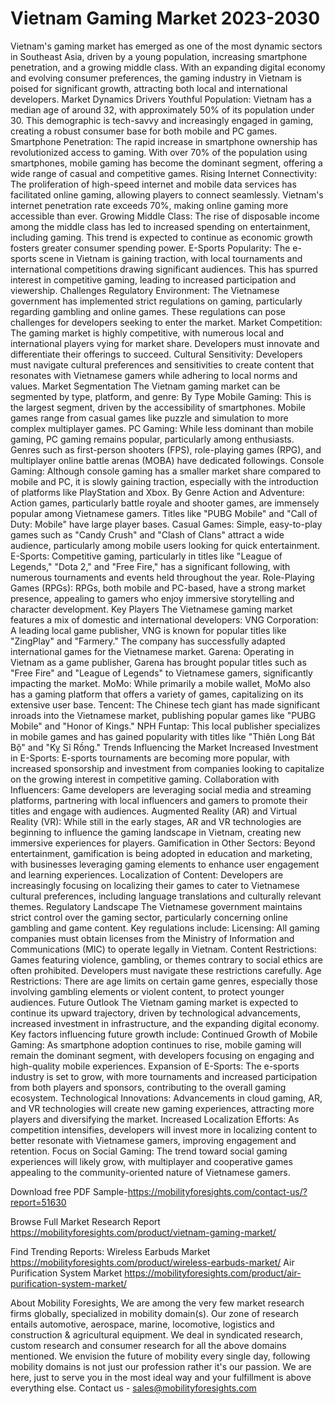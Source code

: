 # Vietnam Gaming Market 2023-2030
Vietnam's gaming market has emerged as one of the most dynamic sectors in Southeast Asia, driven by a young population, increasing smartphone penetration, and a growing middle class. With an expanding digital economy and evolving consumer preferences, the gaming industry in Vietnam is poised for significant growth, attracting both local and international developers.
Market Dynamics
Drivers
Youthful Population: Vietnam has a median age of around 32, with approximately 50% of its population under 30. This demographic is tech-savvy and increasingly engaged in gaming, creating a robust consumer base for both mobile and PC games.
Smartphone Penetration: The rapid increase in smartphone ownership has revolutionized access to gaming. With over 70% of the population using smartphones, mobile gaming has become the dominant segment, offering a wide range of casual and competitive games.
Rising Internet Connectivity: The proliferation of high-speed internet and mobile data services has facilitated online gaming, allowing players to connect seamlessly. Vietnam's internet penetration rate exceeds 70%, making online gaming more accessible than ever.
Growing Middle Class: The rise of disposable income among the middle class has led to increased spending on entertainment, including gaming. This trend is expected to continue as economic growth fosters greater consumer spending power.
E-Sports Popularity: The e-sports scene in Vietnam is gaining traction, with local tournaments and international competitions drawing significant audiences. This has spurred interest in competitive gaming, leading to increased participation and viewership.
Challenges
Regulatory Environment: The Vietnamese government has implemented strict regulations on gaming, particularly regarding gambling and online games. These regulations can pose challenges for developers seeking to enter the market.
Market Competition: The gaming market is highly competitive, with numerous local and international players vying for market share. Developers must innovate and differentiate their offerings to succeed.
Cultural Sensitivity: Developers must navigate cultural preferences and sensitivities to create content that resonates with Vietnamese gamers while adhering to local norms and values.
Market Segmentation
The Vietnam gaming market can be segmented by type, platform, and genre:
By Type
Mobile Gaming: This is the largest segment, driven by the accessibility of smartphones. Mobile games range from casual games like puzzle and simulation to more complex multiplayer games.
PC Gaming: While less dominant than mobile gaming, PC gaming remains popular, particularly among enthusiasts. Genres such as first-person shooters (FPS), role-playing games (RPG), and multiplayer online battle arenas (MOBA) have dedicated followings.
Console Gaming: Although console gaming has a smaller market share compared to mobile and PC, it is slowly gaining traction, especially with the introduction of platforms like PlayStation and Xbox.
By Genre
Action and Adventure: Action games, particularly battle royale and shooter games, are immensely popular among Vietnamese gamers. Titles like "PUBG Mobile" and "Call of Duty: Mobile" have large player bases.
Casual Games: Simple, easy-to-play games such as "Candy Crush" and "Clash of Clans" attract a wide audience, particularly among mobile users looking for quick entertainment.
E-Sports: Competitive gaming, particularly in titles like "League of Legends," "Dota 2," and "Free Fire," has a significant following, with numerous tournaments and events held throughout the year.
Role-Playing Games (RPGs): RPGs, both mobile and PC-based, have a strong market presence, appealing to gamers who enjoy immersive storytelling and character development.
Key Players
The Vietnamese gaming market features a mix of domestic and international developers:
VNG Corporation: A leading local game publisher, VNG is known for popular titles like "ZingPlay" and "Farmery." The company has successfully adapted international games for the Vietnamese market.
Garena: Operating in Vietnam as a game publisher, Garena has brought popular titles such as "Free Fire" and "League of Legends" to Vietnamese gamers, significantly impacting the market.
MoMo: While primarily a mobile wallet, MoMo also has a gaming platform that offers a variety of games, capitalizing on its extensive user base.
Tencent: The Chinese tech giant has made significant inroads into the Vietnamese market, publishing popular games like "PUBG Mobile" and "Honor of Kings."
NPH Funtap: This local publisher specializes in mobile games and has gained popularity with titles like "Thiên Long Bát Bộ" and "Kỵ Sĩ Rồng."
Trends Influencing the Market
Increased Investment in E-Sports: E-sports tournaments are becoming more popular, with increased sponsorship and investment from companies looking to capitalize on the growing interest in competitive gaming.
Collaboration with Influencers: Game developers are leveraging social media and streaming platforms, partnering with local influencers and gamers to promote their titles and engage with audiences.
Augmented Reality (AR) and Virtual Reality (VR): While still in the early stages, AR and VR technologies are beginning to influence the gaming landscape in Vietnam, creating new immersive experiences for players.
Gamification in Other Sectors: Beyond entertainment, gamification is being adopted in education and marketing, with businesses leveraging gaming elements to enhance user engagement and learning experiences.
Localization of Content: Developers are increasingly focusing on localizing their games to cater to Vietnamese cultural preferences, including language translations and culturally relevant themes.
Regulatory Landscape
The Vietnamese government maintains strict control over the gaming sector, particularly concerning online gambling and game content. Key regulations include:
Licensing: All gaming companies must obtain licenses from the Ministry of Information and Communications (MIC) to operate legally in Vietnam.
Content Restrictions: Games featuring violence, gambling, or themes contrary to social ethics are often prohibited. Developers must navigate these restrictions carefully.
Age Restrictions: There are age limits on certain game genres, especially those involving gambling elements or violent content, to protect younger audiences.
Future Outlook
The Vietnam gaming market is expected to continue its upward trajectory, driven by technological advancements, increased investment in infrastructure, and the expanding digital economy. Key factors influencing future growth include:
Continued Growth of Mobile Gaming: As smartphone adoption continues to rise, mobile gaming will remain the dominant segment, with developers focusing on engaging and high-quality mobile experiences.
Expansion of E-Sports: The e-sports industry is set to grow, with more tournaments and increased participation from both players and sponsors, contributing to the overall gaming ecosystem.
Technological Innovations: Advancements in cloud gaming, AR, and VR technologies will create new gaming experiences, attracting more players and diversifying the market.
Increased Localization Efforts: As competition intensifies, developers will invest more in localizing content to better resonate with Vietnamese gamers, improving engagement and retention.
Focus on Social Gaming: The trend toward social gaming experiences will likely grow, with multiplayer and cooperative games appealing to the community-oriented nature of Vietnamese gamers.

Download free PDF Sample-https://mobilityforesights.com/contact-us/?report=51630


Browse Full Market Research Report https://mobilityforesights.com/product/vietnam-gaming-market/


Find Trending Reports:
Wireless Earbuds Market
https://mobilityforesights.com/product/wireless-earbuds-market/
Air Purification System Market
https://mobilityforesights.com/product/air-purification-system-market/


About Mobility Foresights,
We are among the very few market research firms globally, specialized in mobility domain(s). Our zone of research entails automotive, aerospace, marine, locomotive, logistics and construction & agricultural equipment. We deal in syndicated research, custom research and consumer research for all the above domains mentioned.
We envision the future of mobility every single day, following mobility domains is not just our profession rather it's our passion. We are here, just to serve you in the most ideal way and your fulfillment is above everything else. Contact us -  sales@mobilityforesights.com 
